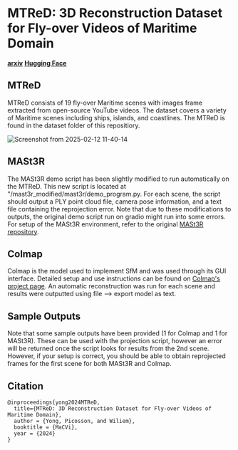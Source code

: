 # MTReD: 3D Reconstruction Dataset for Fly-over Videos of Maritime Domain
<b><a href="https://arxiv.org/abs/2503.00853v1">arxiv</a></b>    <b><a href="https://huggingface.co/datasets/RuiYiYong/MTReD">Hugging Face</a></b>
## MTReD
<p>MTReD consists of 19 fly-over Maritime scenes with images frame extracted from open-source YouTube videos. The dataset covers a variety of Maritime scenes including ships, islands, and coastlines. The MTReD is found in the dataset folder of this repositiory. </p>

![Screenshot from 2025-02-12 11-40-14](https://github.com/user-attachments/assets/d0b6d999-1e83-4377-a72a-c902dd594006)


## MASt3R
<p> The MASt3R demo script has been slightly modified to run automatically on the MTReD. This new script is located at "/mast3r_modified/mast3r/demo_program.py. For each scene, the script should output a PLY point cloud file, camera pose information, and  a text file containing the reprojection error. Note that due to these modifications to outputs, the original demo script run on gradio might run into some errors. For setup of the MASt3R environment, refer to the original <a href="https://github.com/naver/mast3r">MASt3R repository</a>.</p>

## Colmap
<p> Colmap is the model used to implement SfM and was used through its GUI interface. Detailed setup and use instructions can be found on <a href="https://colmap.github.io/">Colmap's project page</a>. An automatic reconstruction was run for each scene and results were outputted using file --> export model as text. 
</p>

## Sample Outputs
<p>Note that some sample outputs have been provided (1 for Colmap and 1 for MASt3R). These can be used with the projection script, however an error will be returned once the script looks for results from the 2nd scene. However, if your setup is correct, you should be able to obtain reprojected frames for the first scene for both MASt3R and Colmap.</p>

## Citation
```
@inproceedings{yong2024MTReD,
  title={MTReD: 3D Reconstruction Dataset for Fly-over Videos of Maritime Domain},
  author = {Yong, Picosson, and Wiliem},
  booktitle = {MaCVi},
  year = {2024}
}
```
